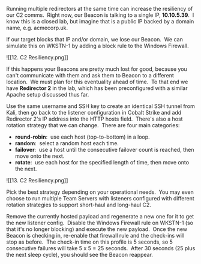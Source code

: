 Running multiple redirectors at the same time can increase the resiliency of our C2 comms.  Right now, our Beacon is talking to a single IP, **10.10.5.39**.  I know this is a closed lab, but imagine that is a public IP backed by a domain name, e.g. acmecorp.uk.

If our target blocks that IP and/or domain, we lose our Beacon.  We can simulate this on WKSTN-1 by adding a block rule to the Windows Firewall.

![[12. C2 Resiliency.png]]

If this happens your Beacons are pretty much lost for good, because you can't communicate with them and ask them to Beacon to a different location.  We must plan for this eventuality ahead of time.  To that end we have **Redirector 2** in the lab, which has been preconfigured with a similar Apache setup discussed thus far.

Use the same username and SSH key to create an identical SSH tunnel from Kali, then go back to the listener configuration in Cobalt Strike and add Redirector 2's IP address into the HTTP hosts field.  There's also a host rotation strategy that we can change.  There are four main categories:

-   **round-robin**:  use each host (top-to-bottom) in a loop.
-   **random**:  select a random host each time.
-   **failover**:  use a host until the consecutive failover count is reached, then move onto the next.
-   **rotate**:  use each host for the specified length of time, then move onto the next.

![[13. C2 Resiliency.png]]

Pick the best strategy depending on your operational needs.  You may even choose to run multiple Team Servers with listeners configured with different rotation strategies to support short-haul and long-haul C2.

Remove the currently hosted payload and regenerate a new one for it to get the new listener config.  Disable the Windows Firewall rule on WKSTN-1 (so that it's no longer blocking) and execute the new payload.  Once the new Beacon is checking in, re-enable that firewall rule and the check-ins will stop as before.  The check-in time on this profile is 5 seconds, so 5 consecutive failures will take 5 x 5 = 25 seconds.  After 30 seconds (25 plus the next sleep cycle), you should see the Beacon reappear.

